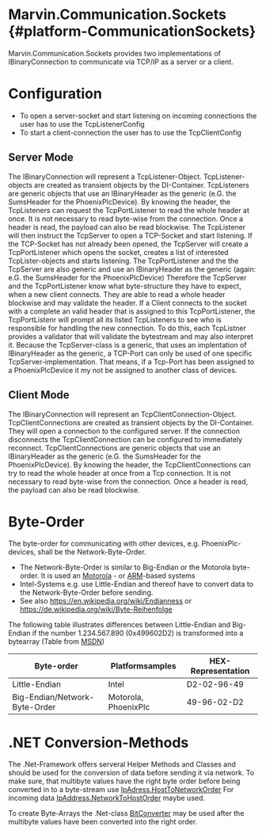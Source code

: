 Marvin.Communication.Sockets {#platform-CommunicationSockets}
========

Marvin.Communication.Sockets provides two implementations of IBinaryConnection to communicate via TCP/IP as a server or a client.

# Configuration

- To open a server-socket and start listening on incoming connections the user has to use the TcpListenerConfig
- To start a client-connection the user has to use the TcpClientConfig

## Server Mode
The IBinaryConnection will represent a TcpListener-Object. TcpListener-objects are created as transient objects by the DI-Container. TcpListeners are generic objects that use an IBinaryHeader as the generic (e.G. the SumsHeader for the PhoenixPlcDevice). By knowing the header, the TcpListeners can request the TcpPortListener to read the whole header at once. It is not necessary to read byte-wise from the connection. Once a header is read, the payload can also be read blockwise.
The TcpListener will then instruct the TcpServer to open a TCP-Socket and start listening. If the TCP-Socket has not already been opened, the TcpServer will create a TcpPortListener which opens the socket, creates a list of interested TcpLister-objects and starts listening. 
The TcpPortListener and the the TcpServer are also generic and use an IBinaryHeader as the generic (again: e.G. the SumsHeader for the PhoenixPlcDevice)
Therefore the TcpServer and the TcpPortListener know what byte-structure they have to expect, when a new client connects. They are able to read a whole header blockwise and may validate the header.
If a Client connects to the socket with a complete an valid header that is assigned to this TcpPortListener, the TcpPortListenr will prompt all its listed TcpListeners to see who is responsible for handling the new connection. To do this, each TcpListner provides a validator that will validate the bytestream and may also interpret it.
Because the TcpServer-class is a generic, that uses an implentation of IBinaryHeader as the generic, a TCP-Port can only be used of one specific TcpServer<IBinaryHeader>-implementation. That means, if a Tcp-Port has been assigned to a PhoenixPlcDevice it my not be assigned to another class of devices.

## Client Mode
The IBinaryConnection will represent an TcpClientConnection-Object. TcpClientConnections are created as transient objects by the DI-Container. They will open a connection to the configured server. If the connection disconnects the TcpClientConnection can be configured to immediately reconnect.
TcpClientConnections are generic objects that use an IBinaryHeader as the generic (e.G. the SumsHeader for the PhoenixPlcDevice). By knowing the header, the TcpClientConnections can try to read the whole header at once from a Tcp connection. It is not necessary to read byte-wise from the connection. Once a header is read, the payload can also be read blockwise.

# Byte-Order

The byte-order for communicating with other devices, e.g. PhoenixPlc-devices, shall be the Network-Byte-Order.
- The Network-Byte-Order is similar to Big-Endian or the Motorola byte-order. It is used an [Motorola](https://en.wikipedia.org/wiki/Motorola_6800) - or [ARM](https://en.wikipedia.org/wiki/ARM_architecture)-based systems
- Intel-Systems e.g. use Little-Endian and thereof have to convert data to the Network-Byte-Order before sending.
- See also https://en.wikipedia.org/wiki/Endianness or https://de.wikipedia.org/wiki/Byte-Reihenfolge

The following table illustrates differences between Little-Endian and Big-Endian if the number 1.234.567.890 (0x499602D2) is transformed into a bytearray (Table from [MSDN](https://msdn.microsoft.com/en-us/library/vstudio/system.bitconverter%28v=vs.100%29.aspx))

| Byte-order | Platformsamples | HEX-Representation |
|------------|-----------------|--------------------|
| Little-Endian | Intel | D2-02-96-49 |
| Big-Endian/Network-Byte-Order | Motorola, PhoenixPlc | 49-96-02-D2 |

# .NET Conversion-Methods
The .Net-Framework offers serveral Helper Methods and Classes and should be used for the conversion of data before sending it via network. To make sure, that multibyte values have the right byte order before being converted in to a byte-stream use [IpAdress.HostToNetworkOrder](https://msdn.microsoft.com/de-de/library/653kcke1%28v=vs.110%29.aspx) For incoming data [IpAddress.NetworkToHostOrder](https://msdn.microsoft.com/de-de/library/system.net.ipaddress.networktohostorder%28v=vs.100%29.aspx) maybe used.

To create Byte-Arrays the .Net-class [BitConverter](https://msdn.microsoft.com/en-us/library/vstudio/system.bitconverter%28v=vs.100%29.aspx) may be used after the multibyte values have been converted into the right order.